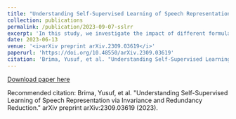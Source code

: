 ```yaml
---
title: "Understanding Self-Supervised Learning of Speech Representation via Invariance and Redundancy Reduction"
collection: publications
permalink: /publication/2023-09-07-sslrr
excerpt: 'In this study, we investigate the impact of different formulations of the Barlow Twins (BT) objective on downstream task performance for speech data, proposing Modified Barlow Twins (MBT) with normalized latents to enforce scale-invariance, and our results demonstrate that MBT improves representation generalization over original BT, particularly when fine-tuning with limited target data, highlighting the importance of designing objectives that encourage invariant and transferable representations for self-supervised speech representations.'
date: 2023-06-13
venue: '<i>arXiv preprint arXiv.2309.03619</i>'
paperurl: 'https://doi.org/10.48550/arXiv.2309.03619'
citation: 'Brima, Yusuf, et al. "Understanding Self-Supervised Learning of Speech Representation via Invariance and Redundancy Reduction." arXiv preprint arXiv:2309.03619 (2023).'
---
```


[Download paper here](https://doi.org/10.48550/arXiv.2309.03619)

Recommended citation: Brima, Yusuf, et al. "Understanding Self-Supervised Learning of Speech Representation via Invariance and Redundancy Reduction." arXiv preprint arXiv:2309.03619 (2023).